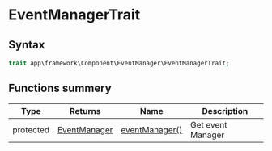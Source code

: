 # EventManagerTrait
## Syntax

```php
trait app\framework\Component\EventManager\EventManagerTrait;
```

## Functions summery

| Type | Returns | Name | Description |
| --- | --- | --- | --- |
| protected | [EventManager](../EventManager/EventManager.md) | [eventManager()](methods/eventManager.md) | Get event Manager |

